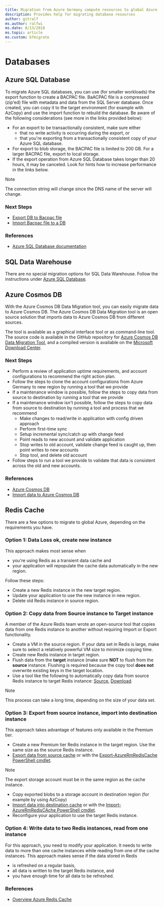 ```yaml
---
title: Migration from Azure Germany compute resources to global Azure
description: Provides help for migrating database resources
author: gitralf
ms.author: ralfwi 
ms.date: 8/13/2018
ms.topic: article
ms.custom: bfmigrate
---
```


# Databases

## Azure SQL Database

To migrate Azure SQL databases, you can use (for smaller workloads) the export function to create a BACPAC file. BaACPAC file is a compressed (zip'ed) file with metadata and data from the SQL Server database. Once created, you can copy it to the target environment (for example with AzCopy) and use the import function to rebuild the database. Be aware of the following considerations (see more in the links provided below):

- For an export to be transactionally consistent, make sure either
  - that no write activity is occurring during the export, or
  - that you're exporting from a transactionally consistent copy of your Azure SQL database.
- For export to blob storage, the BACPAC file is limited to 200 GB. For a larger BACPAC file, export to local storage.
- If the export operation from Azure SQL Database takes longer than 20 hours, it may be canceled. Look for hints how to increase performance in the links below.

> [!NOTE]
> The connection string will change since the DNS name of the server will change.

### Next Steps

- [Export DB to Bacpac file](../sql-database/sql-database-export.md)
- [Import Bacpac file to a DB](../sql-database/sql-database-import.md)

### References

- [Azure SQL Database documentation](https://docs.microsoft.com/azure/sql-database/)







## SQL Data Warehouse

There are no special migration options for SQL Data Warehouse. Follow the instructions under [Azure SQL Database](#azure-sql-database).







## Azure Cosmos DB


With the Azure Cosmos DB Data Migration tool, you can easily migrate data to Azure Cosmos DB. The Azure Cosmos DB Data Migration tool is an open source solution that imports data to Azure Cosmos DB from different sources.

The tool is available as a graphical interface tool or as command-line tool. The source code is available in the GitHub repository for [Azure Cosmos DB Data Migration Tool](https://github.com/azure/azure-documentdb-datamigrationtool), and a compiled version is available on the [Microsoft Download Center](http://www.microsoft.com/download/details.aspx?id=46436).

### Next Steps

- Perform a review of application uptime requirements, and account configurations to recommend the right action plan. 
- Follow the steps to clone the account configurations from Azure Germany to new region by running a tool that we provide 
- If a maintenance window is possible, follow the steps to copy data from source to destination by running a tool that we provide 
- If a maintenance window isn't possible, follow the steps to copy data from source to destination by running a tool and process that we recommend 
  - Make changes to read/write in application with config driven approach 
  - Perform first-time sync 
  - Setup incremental sync/catch up with change feed 
  - Point reads to new account and validate application 
  - Stop writes to old account, validate change feed is caught up, then point writes to new accounts 
  - Stop tool, and delete old account 
- Follow steps to run a tool we provide to validate that data is consistent across the old and new accounts.


### References

- [Azure Cosmos DB](../cosmos-db/introduction.md)
- [Import data to Azure Cosmos DB](../cosmos-db/import-data.md)








## Redis Cache

There are a few options to migrate to global Azure, depending on the requirements you have.

### Option 1: Data Loss ok, create new instance

This approach makes most sense when

- you're using Redis as a transient data cache and
- your application will repopulate the cache data automatically in the new region.

Follow these steps:

- Create a new Redis instance in the new target region.
- Update your application to use the new instance in new region.
- Delete old Redis instance in source region.

### Option 2: Copy data from Source instance to Target instance

A member of the Azure Redis team wrote an open-source tool that copies data from one Redis instance to another without requiring Import or Export functionality.

- Create a VM in the source region. If your data set in Redis is large, make sure to select a relatively powerful VM size to minimize copying time.
- Create new Redis instance in target region.
- Flush data from the **target** instance (make sure **NOT** to flush from the **source** instance. Flushing is required because the copy tool **does not** overwrite existing keys in the target location.
- Use a tool like the following to automatically copy data from source Redis instance to target Redis instance: [Source](https://github.com/deepakverma/redis-copy), [Download](https://github.com/deepakverma/redis-copy/releases/download/alpha/Release.zip).

> [!NOTE]
> This process can take a long time, depending on the size of your data set.

### Option 3: Export from source instance, import into destination instance

This approach takes advantage of features only available in the Premium tier.

- Create a new Premium tier Redis instance in the target region. Use the same size as the source Redis instance.
- [Export data from source cache](../redis-cache/cache-how-to-import-export-data.md) or with the [Export-AzureRmRedisCache PowerShell cmdlet](/powershell/module/azurerm.rediscache/export-azurermrediscache?view=azurermps-6.4.0).

> [!NOTE]
> The export storage account must be in the same region as the cache instance.

- Copy exported blobs to a storage account in destination region (for example by using AzCopy)
- [Import data into destination cache](../redis-cache/cache-how-to-import-export-data.md) or with the [Import-AzureRmRedisCAche PowerShell cmdlet](/powershell/module/azurerm.rediscache/import-azurermrediscache?view=azurermps-6.4.0).
- Reconfigure your application to use the target Redis instance.

### Option 4: Write data to two Redis instances, read from one instance

For this approach, you need to modify your application. It needs to write data to more than one cache instances while reading from one of the cache instances. This approach makes sense if the data stored in Redis
- is refreshed on a regular basis, 
- all data is written to the target Redis instance, and
- you have enough time for all data to be refreshed.

### References

- [Overview Azure Redis Cache](../redis-cache/cache-overview.md)
